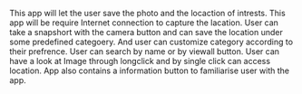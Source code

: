 This app will let the user save the photo and the locaction of intrests.
This app will be require Internet connection to capture the lacation.
User can take a snapshort with the camera button and can save the location under some predefined categoery.
And user can customize category according to their prefrence.
User can search by name or by viewall button.
User can have a look at Image through longclick and by single click can access location.
App also contains a information button to familiarise user with the app.
